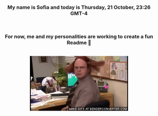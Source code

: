 


<div align="center">
<h3 >My name is Sofia and today is Thursday, 21 October, 23:26 GMT-4</h3><br>
<h3 >For now, me and my personalities are working to create a fun Readme 👋
</h3><br>
<img src='img/dwight.gif' alt='working...'/>
</div>
